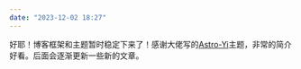 ```yaml
---
date: "2023-12-02 18:27"
---
```


好耶！博客框架和主题暂时稳定下来了！感谢大佬写的[Astro-Yi](https://github.com/cirry/astro-yi)主题，非常的简介好看。后面会逐渐更新一些新的文章。
